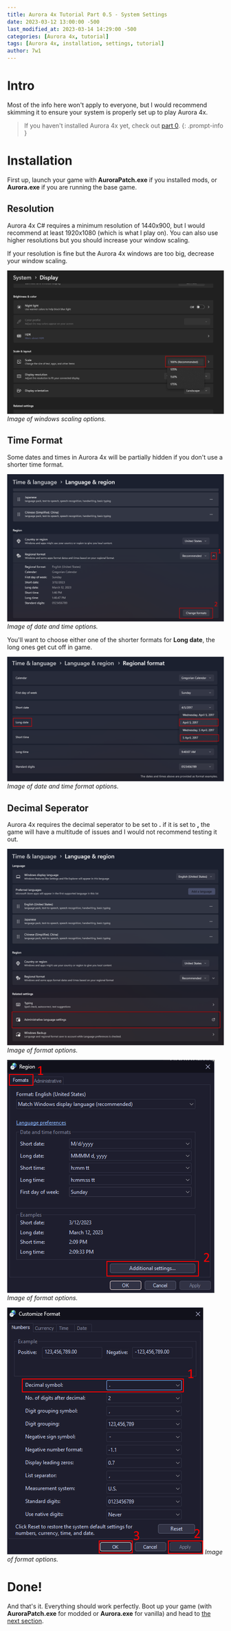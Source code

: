 ```yaml
---
title: Aurora 4x Tutorial Part 0.5 - System Settings
date: 2023-03-12 13:00:00 -500
last_modified_at: 2023-03-14 14:29:00 -500
categories: [Aurora 4x, tutorial]
tags: [Aurora 4x, installation, settings, tutorial]
author: 7w1
---
```

# Intro

Most of the info here won't apply to everyone, but I would recommend skimming it to ensure your system is properly set up to play Aurora 4x.

> If you haven't installed Aurora 4x yet, check out [part 0](https://7w1.github.io/posts/tutorial0/).
{: .prompt-info }

# Installation

First up, launch your game with **AuroraPatch.exe** if you installed mods, or **Aurora.exe** if you are running the base game.

## Resolution

Aurora 4x C# requires a minimum resolution of 1440x900, but I would recommend at least 1920x1080 (which is what I play on). You can also use higher resolutions but you should increase your window scaling.

If your resolution is fine but the Aurora 4x windows are too big, decrease your window scaling.

![img-description](/assets/img/aurora4x/tutorial0-5/scaling.png)
_Image of windows scaling options._

## Time Format

Some dates and times in Aurora 4x will be partially hidden if you don't use a shorter time format.

![img-description](/assets/img/aurora4x/tutorial0-5/format1.png)
_Image of date and time options._

You'll want to choose either one of the shorter formats for **Long date**, the long ones get cut off in game.

![img-description](/assets/img/aurora4x/tutorial0-5/format2.png)
_Image of date and time format options._

## Decimal Seperator

Aurora 4x requires the decimal seperator to be set to **.** if it is set to **,** the game will have a multitude of issues and I would not recommend testing it out.


![img-description](/assets/img/aurora4x/tutorial0-5/decimal1.png)
_Image of format options._

![img-description](/assets/img/aurora4x/tutorial0-5/decimal2.png)
_Image of format options._

![img-description](/assets/img/aurora4x/tutorial0-5/decimal3.png)
_Image of format options._

# Done!

And that's it. Everything should work perfectly. Boot up your game (with **AuroraPatch.exe** for modded or **Aurora.exe** for vanilla) and head to [the next section](https://7w1.github.io/posts/tutorial1/ "Tutorial Part 1 - Starting the game!").